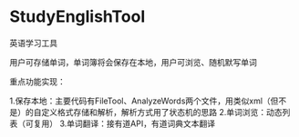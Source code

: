 # StudyEnglishTool
英语学习工具

用户可存储单词，单词簿将会保存在本地，用户可浏览、随机默写单词


重点功能实现：

1.保存本地：主要代码有FileTool、AnalyzeWords两个文件，用类似xml（但不是）的自定义格式存储和解析，解析方式用了状态机的思路
2.单词浏览：动态列表（可复用）
3.单词翻译：接有道API，有道词典文本翻译